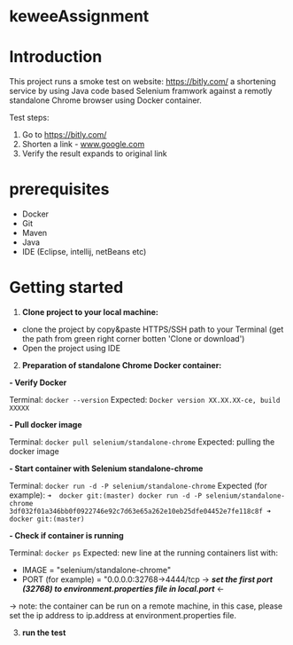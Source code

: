 # keweeAssignment

# Introduction

This project runs a smoke test on website: https://bitly.com/ a shortening service by using Java code based Selenium framwork against a remotly standalone Chrome browser using Docker container.

Test steps:
1. Go to https://bitly.com/
2. Shorten a link - www.google.com
3. Verify the result expands to original link

# prerequisites

* Docker
* Git
* Maven
* Java 
* IDE (Eclipse, intellij, netBeans etc)

# Getting started

1. __Clone project to your local machine:__

- clone the project by copy&paste HTTPS/SSH path to your Terminal (get the path from green right corner botten 'Clone or download')
- Open the project using IDE

2. __Preparation of standalone Chrome Docker container:__

__- Verify Docker__

Terminal: `docker --version`
Expected: `Docker version XX.XX.XX-ce, build XXXXX`

__- Pull docker image__

Terminal: `docker pull selenium/standalone-chrome`
Expected: pulling the docker image


__- Start container with Selenium standalone-chrome__

Terminal: `docker run -d -P selenium/standalone-chrome`
Expected (for example): 
`➜  docker git:(master) docker run -d -P selenium/standalone-chrome
3df032f01a346bb0f0922746e92c7d63e65a262e10eb25dfe04452e7fe118c8f
➜  docker git:(master)`

__- Check if container is running__

Terminal: `docker ps`
Expected: new line at the running containers list with:
- IMAGE = "selenium/standalone-chrome"
- PORT (for example) = "0.0.0.0:32768->4444/tcp 
-> ___set the first port (32768) to environment.properties file in local.port___ <-

-> note: the container can be run on a remote machine, in this case, please set the ip address to ip.address at environment.properties file.


3. __run the test__

